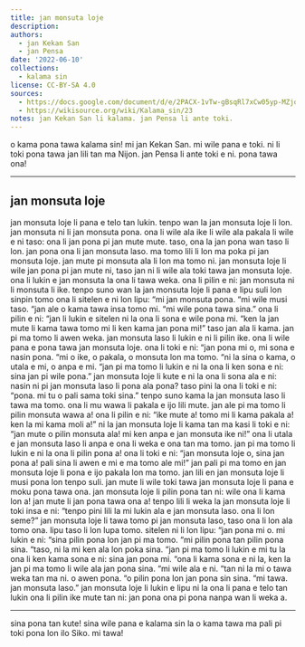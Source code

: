 ```yaml
---
title: jan monsuta loje
description: 
authors:
  - jan Kekan San
  - jan Pensa
date: '2022-06-10'
collections:
  - kalama sin
license: CC-BY-SA 4.0
sources:
  - https://docs.google.com/document/d/e/2PACX-1vTw-gBsqRl7xCw05yp-MZjofElLWXE742WWW-3ocL9JvfWA-19ZXBo2NM2ohMbclvoJTGcXmO78th4f/pub
  - https://wikisource.org/wiki/Kalama_sin/23
notes: jan Kekan San li kalama. jan Pensa li ante toki.
---
```


o kama pona tawa kalama sin! mi jan Kekan San. mi wile pana e toki. ni li toki pona tawa jan lili tan ma Nijon. jan Pensa li ante toki e ni. pona tawa ona!

***

## jan monsuta loje

jan monsuta loje li pana e telo tan lukin.
tenpo wan la jan monsuta loje li lon.
jan monsuta ni li jan monsuta pona.
ona li wile ala ike li wile ala pakala
li wile e ni taso:
ona li jan pona pi jan mute mute.
taso, ona la jan pona wan taso li lon.
jan pona ona li jan monsuta laso.
ma tomo lili li lon ma poka
pi jan monsuta loje.
jan mute pi monsuta ala li lon ma tomo ni.
jan monsuta loje li wile jan pona
pi jan mute ni,
taso jan ni li wile ala
toki tawa jan monsuta loje.
ona li lukin e jan monsuta
la ona li tawa weka.
ona li pilin e ni:
jan monsuta ni li monsuta li ike.
tenpo suno wan la jan monsuta loje
li pana e lipu suli lon sinpin tomo ona
li sitelen e ni lon lipu:
“mi jan monsuta pona.
“mi wile musi taso.
“jan ale o kama tawa insa tomo mi.
“mi wile pona tawa sina.”
ona li pilin e ni:
“jan li lukin e sitelen ni
la ona li sona e wile pona mi.
“ken la jan mute li kama tawa tomo mi li
ken kama jan pona mi!” taso jan ala li kama.
jan pi ma tomo li awen weka. jan monsuta
laso li lukin e ni li pilin ike.
ona li wile pana
e pona tawa jan monsuta loje.
ona li toki e ni:
“jan pona mi o, mi sona e nasin pona.
“mi o ike, o pakala,
o monsuta lon ma tomo.
“ni la sina o kama,
o utala e mi, o anpa e mi.
“jan pi ma tomo li lukin e ni la ona
li ken sona e ni: sina jan pi wile pona.”
jan monsuta loje li kute
e ni la ona li sona ala e ni:
nasin ni pi jan monsuta laso li pona ala
pona? taso pini la ona li toki e ni:
“pona. mi tu o pali sama toki sina.”
tenpo suno kama la jan monsuta laso
li tawa ma tomo.
ona li mu wawa li pakala e ijo lili mute.
jan ale pi ma tomo li pilin monsuta
wawa a! ona li pilin e ni:
“ike mute a! tomo mi li kama pakala a!
ken la mi kama moli a!”
ni la jan monsuta loje
li kama tan ma kasi li toki e ni:
“jan mute o pilin monsuta ala!
mi ken anpa e jan monsuta ike ni!”
ona li utala e jan monsuta laso
li anpa e ona li weka e ona tan ma tomo.
jan pi ma tomo li lukin e ni la ona
li pilin pona a! ona li toki e ni:
“jan monsuta loje o, sina jan pona a!
pali sina li awen e mi e ma tomo ale mi!”
jan pali pi ma tomo en jan monsuta loje
li pona e ijo pakala lon ma tomo.
jan lili en jan monsuta loje
li musi pona lon tenpo suli.
jan mute li wile toki tawa jan monsuta
loje li pana e moku pona tawa ona.
jan monsuta loje li pilin pona tan ni:
wile ona li kama lon a!
jan mute li jan pona tawa ona a!
tenpo lili li weka la
jan monsuta loje li toki insa e ni:
“tenpo pini lili la mi lukin ala
e jan monsuta laso. ona li lon seme?”
jan monsuta loje li tawa tomo pi jan
monsuta laso, taso ona li lon ala tomo ona.
lipu taso li lon lupa tomo. sitelen ni li
lon lipu: “jan pona mi o. mi lukin e ni:
“sina pilin pona lon jan pi ma tomo.
“mi pilin pona tan pilin pona sina.
“taso, ni la mi ken ala lon poka sina.
“jan pi ma tomo li lukin e mi tu la ona
li ken kama sona e ni: sina jan pona mi.
“ona li kama sona e ni la, ken la jan
pi ma tomo li wile ala jan pona sina.
“mi wile ala e ni.
“tan ni la mi o tawa weka tan ma ni.
o awen pona.
“o pilin pona lon jan pona sin sina.
“mi tawa. jan monsuta laso.”
jan monsuta loje li lukin e lipu ni la
ona li pana e telo tan lukin ona
li pilin ike mute tan ni:
jan pona ona pi pona nanpa wan li weka a.

***

sina pona tan kute! sina wile pana e kalama sin la o kama tawa ma pali pi toki pona lon ilo Siko. mi tawa!

